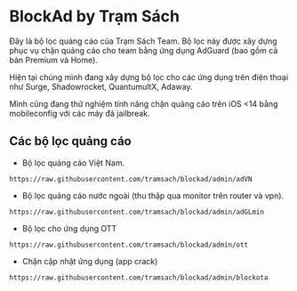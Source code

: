 # BlockAd by Trạm Sách

Đây là bộ lọc quảng cáo của Trạm Sách Team.
Bộ lọc này được xây dựng phục vụ chặn quảng cáo cho team bằng ứng dụng AdGuard (bao gồm cả bản Premium và Home).

Hiện tại chúng mình đang xây dựng bộ lọc cho các ứng dụng trên điện thoại như Surge, Shadowrocket, QuantumultX, Adaway.

Mình cũng đang thử nghiệm tính năng chặn quảng cáo trên iOS <14 bằng mobileconfig với các máy đã jailbreak.

## Các bộ lọc quảng cáo

- Bộ lọc quảng cáo Việt Nam.
```
https://raw.githubusercontent.com/tramsach/blockad/admin/adVN
```

- Bộ lọc quảng cáo nước ngoài (thu thập qua monitor trên router và vpn).
```
https://raw.githubusercontent.com/tramsach/blockad/admin/adGLmin
```

- Bộ lọc cho ứng dụng OTT
```
https://raw.githubusercontent.com/tramsach/blockad/admin/ott
```

- Chặn cập nhật ứng dụng (app crack)
```
https://raw.githubusercontent.com/tramsach/blockad/admin/blockota
```